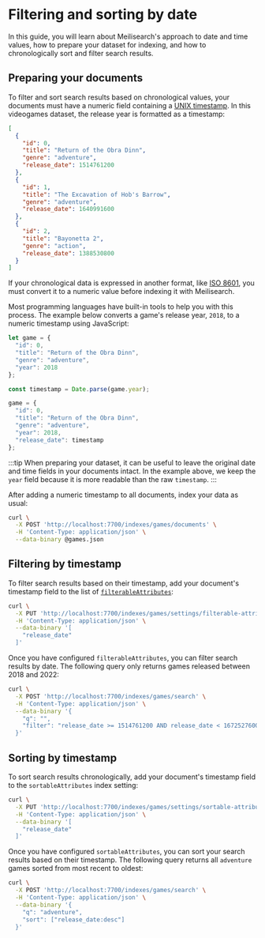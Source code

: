 # Filtering and sorting by date

In this guide, you will learn about Meilisearch's approach to date and time values, how to prepare your dataset for indexing, and how to chronologically sort and filter search results.

## Preparing your documents

To filter and sort search results based on chronological values, your documents must have a numeric field containing a [UNIX timestamp](https://kb.narrative.io/what-is-unix-time). In this videogames dataset, the release year is formatted as a timestamp:

```json
[
  {
    "id": 0,
    "title": "Return of the Obra Dinn",
    "genre": "adventure",
    "release_date": 1514761200
  },
  {
    "id": 1,
    "title": "The Excavation of Hob's Barrow",
    "genre": "adventure",
    "release_date": 1640991600
  },
  {
    "id": 2,
    "title": "Bayonetta 2",
    "genre": "action",
    "release_date": 1388530800
  }
]
```

If your chronological data is expressed in another format, like [ISO 8601](https://www.iso.org/iso-8601-date-and-time-format.html), you must convert it to a numeric value before indexing it with Meilisearch.

Most programming languages have built-in tools to help you with this process. The example below converts a game's release year, `2018`, to a numeric timestamp using JavaScript:

```js
let game = {
  "id": 0,
  "title": "Return of the Obra Dinn",
  "genre": "adventure",
  "year": 2018
};

const timestamp = Date.parse(game.year);

game = {
  "id": 0,
  "title": "Return of the Obra Dinn",
  "genre": "adventure",
  "year": 2018,
  "release_date": timestamp
};
```

:::tip
When preparing your dataset, it can be useful to leave the original date and time fields in your documents intact. In the example above, we keep the `year` field because it is more readable than the raw `timestamp`.
:::

After adding a numeric timestamp to all documents, index your data as usual:

```sh
curl \
  -X POST 'http://localhost:7700/indexes/games/documents' \
  -H 'Content-Type: application/json' \
  --data-binary @games.json
```

## Filtering by timestamp

To filter search results based on their timestamp, add your document's timestamp field to the list of [`filterableAttributes`](/reference/api/settings.md#update-filterable-attributes):

```sh
curl \
  -X PUT 'http://localhost:7700/indexes/games/settings/filterable-attributes' \
  -H 'Content-Type: application/json' \
  --data-binary '[
    "release_date"
  ]'
```

Once you have configured `filterableAttributes`, you can filter search results by date. The following query only returns games released between 2018 and 2022:

```sh
curl \
  -X POST 'http://localhost:7700/indexes/games/search' \
  -H 'Content-Type: application/json' \
  --data-binary '{
    "q": "",
    "filter": "release_date >= 1514761200 AND release_date < 1672527600"
  }'
```

## Sorting by timestamp

To sort search results chronologically, add your document's timestamp field to the `sortableAttributes` index setting:

```sh
curl \
  -X PUT 'http://localhost:7700/indexes/games/settings/sortable-attributes' \
  -H 'Content-Type: application/json' \
  --data-binary '[
    "release_date"
  ]'
```

Once you have configured `sortableAttributes`, you can sort your search results based on their timestamp. The following query returns all `adventure` games sorted from most recent to oldest:

```sh
curl \
  -X POST 'http://localhost:7700/indexes/games/search' \
  -H 'Content-Type: application/json' \
  --data-binary '{
    "q": "adventure",
    "sort": ["release_date:desc"]
  }'
```

